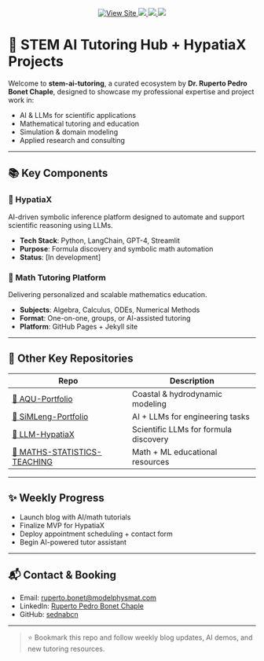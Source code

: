 <p align="center">
   <a href="https://sednabcn.github.io/stem-ai-tutoring" target="_blank" rel="noopener noreferrer">
    <img src="https://img.shields.io/badge/🌐 View--Site-orange" alt="View Site" />
  </a>
  <a href="https://github.com/sednabcn/LLM-HypatiaX">
    <img src="https://img.shields.io/badge/🧠 LLM--HypatiaX-AI_Math-green" />
  </a>
  <a href="https://github.com/sednabcn/SiMLeng-Portfolio">
    <img src="https://img.shields.io/badge/🤖 SiMLeng--Portfolio-LLM_Engineering-purple" />
  </a>
  <a href="https://github.com/sednabcn/MATHS-STATISTICS-TEACHING">
    <img src="https://img.shields.io/badge/📘 MATHS--STATISTICS-TEACHING-MATH_LM_Education-blue" />
  </a>
</p>

# 🧪 STEM AI Tutoring Hub + HypatiaX Projects

Welcome to **stem-ai-tutoring**, a curated ecosystem by **Dr. Ruperto Pedro Bonet Chaple**, designed to showcase my professional expertise and project work in:

- AI & LLMs for scientific applications
- Mathematical tutoring and education
- Simulation & domain modeling
- Applied research and consulting

---

## 📚 Key Components

### 🔷 HypatiaX
AI-driven symbolic inference platform designed to automate and support scientific reasoning using LLMs.

- **Tech Stack**: Python, LangChain, GPT-4, Streamlit
- **Purpose**: Formula discovery and symbolic math automation
- **Status**: [In development]

### 🔷 Math Tutoring Platform
Delivering personalized and scalable mathematics education.

- **Subjects**: Algebra, Calculus, ODEs, Numerical Methods
- **Format**: One-on-one, groups, or AI-assisted tutoring
- **Platform**: GitHub Pages + Jekyll site

---

## 🔗 Other Key Repositories

| Repo | Description |
|------|-------------|
| [🌊 AQU-Portfolio](https://github.com/sednabcn/AQU-Portfolio) | Coastal & hydrodynamic modeling |
| [🤖 SiMLeng-Portfolio](https://github.com/sednabcn/SiMLeng-Portfolio) | AI + LLMs for engineering tasks |
| [🧠 LLM-HypatiaX](https://github.com/sednabcn/LLM-HypatiaX) | Scientific LLMs for formula discovery |
| [📘 MATHS-STATISTICS-TEACHING](https://github.com/sednabcn/MATHS-STATISTICS-TEACHING) | Math + ML educational resources |

---

## ✨ Weekly Progress

- Launch blog with AI/math tutorials
- Finalize MVP for HypatiaX
- Deploy appointment scheduling + contact form
- Begin AI-powered tutor assistant

---

## 📬 Contact & Booking

- Email: [ruperto.bonet@modelphysmat.com](mailto:ruperto.bonet@modelphysmat.com)
- LinkedIn: [Ruperto Pedro Bonet Chaple](https://www.linkedin.com/in/ruperto-pedro-bonet-chaple-8a26651b)
- GitHub: [sednabcn](https://github.com/sednabcn)

---
> ⭐ Bookmark this repo and follow weekly blog updates, AI demos, and new tutoring resources.
